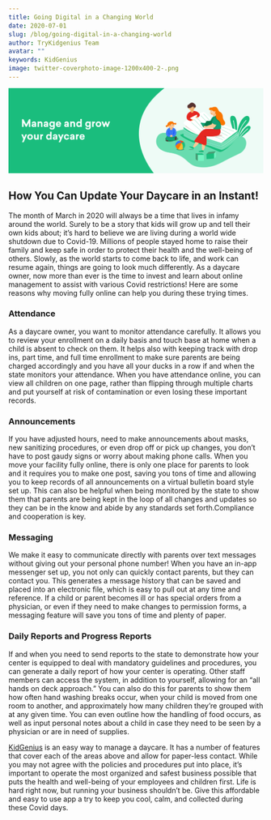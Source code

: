 ```yaml
---
title: Going Digital in a Changing World
date: 2020-07-01
slug: /blog/going-digital-in-a-changing-world
author: TryKidgenius Team
avatar: ""
keywords: KidGenius
image: twitter-coverphoto-image-1200x400-2-.png
---
```

![image](./twitter-coverphoto-image-1200x400-2-.png)

## How You Can Update Your Daycare in an Instant!

The month of March in 2020 will always be a time that lives in infamy around the world. Surely to be a story that kids will grow up and tell their own kids about; it’s hard to believe we are living during a world wide shutdown due to Covid-19. Millions of people stayed home to raise their family and keep safe in order to protect their health and the well-being of others. Slowly, as the world starts to come back to life, and work can resume again, things are going to look much differently. As a daycare owner, now more than ever is the time to invest and learn about online management to assist with various Covid restrictions! Here are some reasons why moving fully online can help you during these trying times.

### Attendance

As a daycare owner, you want to monitor attendance carefully. It allows you to review your enrollment on a daily basis and touch base at home when a child is absent to check on them. It helps also with keeping track with drop ins, part time, and full time enrollment to make sure parents are being charged accordingly and you have all your ducks in a row if and when the state monitors your attendance. When you have attendance online, you can view all children on one page, rather than flipping through multiple charts and put yourself at risk of contamination or even losing these important records.

### Announcements

If you have adjusted hours, need to make announcements about masks, new sanitizing procedures, or even drop off or pick up changes, you don’t have to post gaudy signs or worry about making phone calls. When you move your facility fully online, there is only one place for parents to look and it requires you to make one post, saving you tons of time and allowing you to keep records of all announcements on a virtual bulletin board style set up. This can also be helpful when being monitored by the state to show them that parents are being kept in the loop of all changes and updates so they can be in the know and abide by any standards set forth.Compliance and cooperation is key.

### Messaging

We make it easy to communicate directly with parents over text messages without giving out your personal phone number! When you have an in-app messenger set up, you not only can quickly contact parents, but they can contact you. This generates a message history that can be saved and placed into an electronic file, which is easy to pull out at any time and reference. If a child or parent becomes ill or has special orders from a physician, or even if they need to make changes to permission forms, a messaging feature will save you tons of time and plenty of paper.

### Daily Reports and Progress Reports

If and when you need to send reports to the state to demonstrate how your center is equipped to deal with mandatory guidelines and procedures, you can generate a daily report of how your center is operating. Other staff members can access the system, in addition to yourself, allowing for an “all hands on deck approach.” You can also do this for parents to show them how often hand washing breaks occur, when your child is moved from one room to another, and approximately how many children they’re grouped with at any given time. You can even outline how the handling of food occurs, as well as input personal notes about a child in case they need to be seen by a physician or are in need of supplies.

[KidGenius](https://trykidgenius.com) is an easy way to manage a daycare. It has a number of features that cover each of the areas above and allow for paper-less contact. While you may not agree with the policies and procedures put into place, it’s important to operate the most organized and safest business possible that puts the health and well-being of your employees and children first. Life is hard right now, but running your business shouldn’t be. Give this affordable and easy to use app a try to keep you cool, calm, and collected during these Covid days.